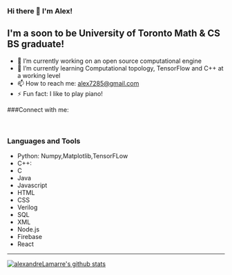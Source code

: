 ### Hi there 👋 I'm Alex!


## I'm a soon to be University of Toronto Math & CS BS graduate!

- 🔭 I’m currently working on an open source computational engine
- 🌱 I’m currently learning Computational topology, TensorFlow and  C++ at a working level
- 📫 How to reach me: alex7285@gmail.com
- ⚡ Fun fact: I like to play piano!

###Connect with me:

<br />

### Languages and Tools

- Python: Numpy,Matplotlib,TensorFLow
- C++:
- C
- Java
- Javascript
- HTML
- CSS
- Verilog
- SQL
- XML
- Node.js
- Firebase
- React

---

[![alexandreLamarre's github stats](https://github-readme-stats.vercel.app/api?username=alexandreLamarre)](https://github.com/anuraghazra/github-readme-stats)

<!--

**alexandreLamarre/alexandreLamarre** is a ✨ _special_ ✨ repository because its `README.md` (this file) appears on your GitHub profile.

Here are some ideas to get you started:

- 🔭 I’m currently working on ...
- 🌱 I’m currently learning ...
- 👯 I’m looking to collaborate on ...
- 🤔 I’m looking for help with ...
- 💬 Ask me about ...
- 📫 How to reach me: ...
- 😄 Pronouns: ...
- ⚡ Fun fact: ...
-->
